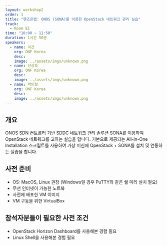 ```yaml
---
layout: workshop2
order: 1
title: "핸즈온랩: ONOS (SONA)를 이용한 OpenStack 네트워크 관리 실습"
track:
  - Room E1
time: "10:00 ~ 11:50"
duration: 1시간 50분
speakers:
  - name: 이건
    org: ONF Korea
    desc: 
    image: ../assets/imgs/unknown.png
  - name: 신상호
    org: ONF Korea
    desc: 
    image: ../assets/imgs/unknown.png
  - name: 박민철
    org: ONF Korea
    desc: 
    image: ../assets/imgs/unknown.png
---
```

## 개요
ONOS SDN 컨트롤러 기반 SDDC 네트워크 관리 솔루션 SONA를 이용하여 OpenStack 네트워크를 고하는 실습을 합니다. 기본으로 제공되는 All-in-One Installation 스크립트를 사용하여 가상 머신에 OpenStack + SONA를 설치 및 연동하는 실습을 합니다.

## 사전 준비 
- OS: MacOS, Linux 권장 (Windows일 경우 PuTTY와 같은 쉘 미리 설치 필요)
- 무선 인터넷이 가능한 노트북
- 사전에 배포한 VM 이미지
- VM 구동을 위한 VirtualBox

## 참석자분들이 필요한 사전 조건
- OpenStack Horizon Dashboard를 사용해본 경험 필요
- Linux Shell을 사용해본 경험 필요
